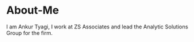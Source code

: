 # About-Me
I am Ankur Tyagi, I work at ZS Associates and lead the Analytic Solutions Group for the firm.
